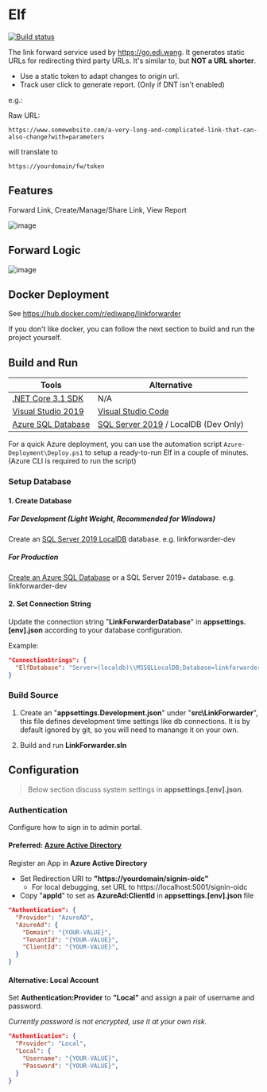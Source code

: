 # Elf

[![Build status](https://dev.azure.com/ediwang/Edi-GitHub/_apis/build/status/Elf-CI)](https://dev.azure.com/ediwang/Edi-GitHub/_build/latest?definitionId=57)

The link forward service used by https://go.edi.wang. It generates static URLs for redirecting third party URLs. It's similar to, but **NOT a URL shorter**. 

- Use a static token to adapt changes to origin url.
- Track user click to generate report. (Only if DNT isn't enabled)

e.g.:

Raw URL:
```
https://www.somewebsite.com/a-very-long-and-complicated-link-that-can-also-change?with=parameters
```

will translate to

```
https://yourdomain/fw/token
```

## Features

Forward Link, Create/Manage/Share Link, View Report

![image](https://blog.ediwangcdn.com/web-assets/lf/sc-report.png)

## Forward Logic

![image](https://blog.ediwangcdn.com/web-assets/lf/LinkForwarder-FW.png)

## Docker Deployment

See https://hub.docker.com/r/ediwang/linkforwarder

If you don't like docker, you can follow the next section to build and run the project yourself.

## Build and Run

Tools | Alternative
--- | ---
[.NET Core 3.1 SDK](http://dot.net) | N/A
[Visual Studio 2019](https://visualstudio.microsoft.com/) | [Visual Studio Code](https://code.visualstudio.com/)
[Azure SQL Database](https://azure.microsoft.com/en-us/services/sql-database/) | [SQL Server 2019](https://www.microsoft.com/en-us/sql-server/sql-server-2019) / LocalDB (Dev Only)

For a quick Azure deployment, you can use the automation script ```Azure-Deployment\Deploy.ps1``` to setup a ready-to-run Elf in a couple of minutes. (Azure CLI is required to run the script)

### Setup Database

#### 1. Create Database 

##### For Development (Light Weight, Recommended for Windows)

Create an [SQL Server 2019 LocalDB](https://docs.microsoft.com/en-us/sql/database-engine/configure-windows/sql-server-express-localdb) database. e.g. linkforwarder-dev

##### For Production

[Create an Azure SQL Database](https://docs.microsoft.com/en-us/azure/sql-database/sql-database-single-database-get-started) or a SQL Server 2019+ database. e.g. linkforwarder-dev

#### 2. Set Connection String

Update the connection string "**LinkForwarderDatabase**" in **appsettings.[env].json** according to your database configuration.

Example:
```json
"ConnectionStrings": {
  "ElfDatabase": "Server=(localdb)\\MSSQLLocalDB;Database=linkforwarder-dev;Trusted_Connection=True;"
}
```

### Build Source

1. Create an "**appsettings.Development.json**" under "**src\\LinkForwarder**", this file defines development time settings like db connections. It is by default ignored by git, so you will need to manange it on your own.

2. Build and run **LinkForwarder.sln**

## Configuration

> Below section discuss system settings in **appsettings.[env].json**. 

### Authentication

Configure how to sign in to admin portal.

#### Preferred: [Azure Active Directory]((https://azure.microsoft.com/en-us/services/active-directory/))

Register an App in **Azure Active Directory**
- Set Redirection URI to **"https://yourdomain/signin-oidc"**
  - For local debugging, set URL to https://localhost:5001/signin-oidc
- Copy "**appId**" to set as **AzureAd:ClientId** in **appsettings.[env].json** file

```json
"Authentication": {
  "Provider": "AzureAD",
  "AzureAd": {
    "Domain": "{YOUR-VALUE}",
    "TenantId": "{YOUR-VALUE}",
    "ClientId": "{YOUR-VALUE}",
  }
}
```

#### Alternative: Local Account

Set **Authentication:Provider** to **"Local"** and assign a pair of username and password. 

*Currently password is not encrypted, use it at your own risk.*

```json
"Authentication": {
  "Provider": "Local",
  "Local": {
    "Username": "{YOUR-VALUE}",
    "Password": "{YOUR-VALUE}",
  }
}
```
